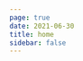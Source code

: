 ```yaml
---
page: true
date: 2021-06-30
title: home
sidebar: false
---
```

<script setup>
import { useData } from "vitepress";
const { theme } = useData();
const pageSize = theme.value.pageSize;
const posts = theme.value.posts.slice(0,5)
</script>
<Page :posts="posts" :pageCurrent="1" :pagesNum="2" />